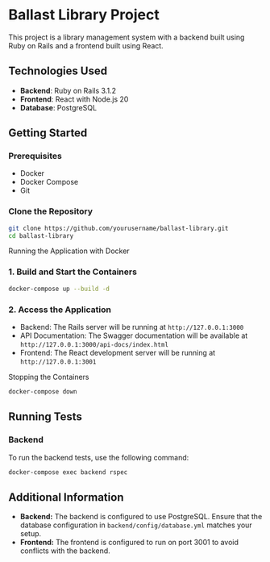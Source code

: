 # Ballast Library Project

This project is a library management system with a backend built using Ruby on Rails and a frontend built using React.

## Technologies Used

- **Backend**: Ruby on Rails 3.1.2
- **Frontend**: React with Node.js 20
- **Database**: PostgreSQL

## Getting Started

### Prerequisites

- Docker
- Docker Compose
- Git

### Clone the Repository

```sh
git clone https://github.com/yourusername/ballast-library.git
cd ballast-library
```

Running the Application with Docker

### 1. Build and Start the Containers

```sh
docker-compose up --build -d
```

### 2. Access the Application

- Backend: The Rails server will be running at `http://127.0.0.1:3000`
- API Documentation: The Swagger documentation will be available at `http://127.0.0.1:3000/api-docs/index.html`
- Frontend: The React development server will be running at `http://127.0.0.1:3001`

Stopping the Containers

```sh
docker-compose down
```

## Running Tests

### Backend

To run the backend tests, use the following command:
```sh
docker-compose exec backend rspec
```

## Additional Information

- **Backend:** The backend is configured to use PostgreSQL. Ensure that the database configuration in `backend/config/database.yml` matches your setup.
- **Frontend:** The frontend is configured to run on port 3001 to avoid conflicts with the backend.
